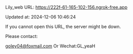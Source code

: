 Lily_web URL: https://222f-61-165-102-156.ngrok-free.app

Updated at: 2024-12-06 10:46:24

If you cannot open this URL, the server might be down.

Please contact: 

goley04@foxmail.com Or Wechat:GL_yeaH